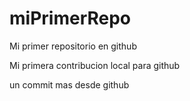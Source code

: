 # miPrimerRepo

Mi primer repositorio en github

Mi primera contribucion local para github

un commit mas desde github
